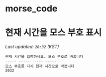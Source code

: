 # morse_code
# 현재 시간을 모스 부호 표시
<!-- MORSE_TIME_START -->
_Last updated: `20:32` (KST)_

```
현재 시간을 입력하세요. 모스 부호로 바꿉니다
..--- ----- ...-- ..---
모스 부호를 다시 현재 시간으로 바꿉니다
2032
```
<!-- MORSE_TIME_END -->
